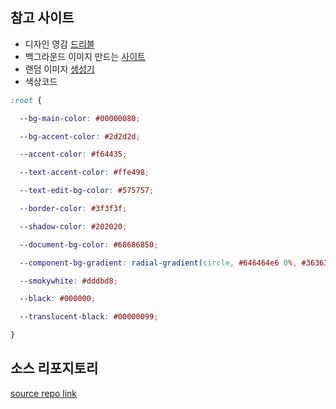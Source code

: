 ## 참고 사이트
- 디자인 영감 [드리블](https://dribbble.com/shots/14931899-TIGERS)
- 백그라운드 이미지 만드는 [사이트](https://coolbackgrounds.io/)
- 랜덤 이미지 [생성기](https://picsum.photos/)
- 색상코드
```css
:root {

  --bg-main-color: #00000080;

  --bg-accent-color: #2d2d2d;

  --accent-color: #f64435;

  --text-accent-color: #ffe498;

  --text-edit-bg-color: #575757;

  --border-color: #3f3f3f;

  --shadow-color: #202020;

  --document-bg-color: #68686850;

  --component-bg-gradient: radial-gradient(circle, #646464e6 0%, #363636e6 100%);

  --smokywhite: #dddbd8;

  --black: #000000;

  --translucent-black: #00000099;

}
```
## 소스 리포지토리
[source repo link](https://github.com/dream-coding-academy/typescript_motion)
